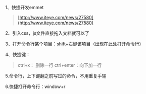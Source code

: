 1、快捷开发emmet

> [http://www.iteye.com/news/27580](http://www.iteye.com/news/27580)

2、引入css，js文件直接拖入文档就可以了

3、打开命令行某个项目：shift+右键该项目（出现在此处打开命令行）

4、快捷键：

> ctrl+x： 删除一行 ctrl+enter：向下加一行

5.命令行，上下键翻之前写过的命令，不用重复手输

6.快捷打开命令行：window+r